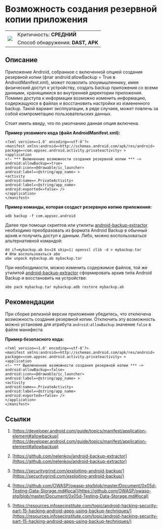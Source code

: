 # Возможность создания резервной копии приложения

<table class='noborder'>
    <colgroup>
      <col/>
      <col/>
    </colgroup>
    <tbody>
      <tr>
        <td rowspan="2"><img src="../../../img/defekt_srednij.png"/></td>
        <td>Критичность:<strong> СРЕДНИЙ</strong></td>
      </tr>
      <tr>
        <td>Способ обнаружения:<strong> DAST, APK</strong></td>
      </tr>
    </tbody>
</table>

## Описание

Приложение Android, собранное с включенной опцией создания резервной копии (флаг android:allowBackup = True в AndroidManifest.xml), может позволить злоумышленнику, имея физический доступ к устройству, создать backup приложения со всеми данными, хранящимися во внутренней директории приложения. Помимо доступа к информации возможно изменить информацию, содержащуюся в файлах и восстановить настройки из измененного backup. Такой вариант эксплуатации, в ряде случаев, может повлечь за собой компрометацию пользовательских данных.

Стоит иметь ввиду, что по умолчанию данная опция включена.

**Пример уязвимого кода (файл AndroidManifest.xml):**

    <?xml version=»1.0″ encoding=»utf-8″?>
    <manifest xmlns:android=»http://schemas.android.com/apk/res/android»
    package=»com.appsec.android.activity.privateactivity» >
    <application
    <!— *** Включенние возможности создания резервной копии *** —>
    android:allowBackup=»true»
    android:icon=»@drawable/ic_launcher»
    android:label=»@string/app_name» >
    <activity
    android:name=».PrivateActivity»
    android:label=»@string/app_name»
    android:exported=»false» />
    </application>
    </manifest>

**Пример команды, которая создаст резервную копию приложения:**

    adb backup -f com.appsec.android

Далее при помощи скриптов или утилиты [android-backup-extractor](https://github.com/nelenkov/android-backup-extractor) необходимо преобразовать из формата Android Backup в обычный архив и получить доступ к данным. Либо, можно воспользоваться альтернативной командой:

    dd if=mybackup.ab bs=24 skip=1| openssl zlib -d > mybackup.tar
    # Или воспользоваться abe
    abe unpack mybackup.ab mybackup.tar

При необходимости, можно изменить содержимое файлов, той же утилитой [android-backup-extractor](https://github.com/nelenkov/android-backup-extractor) сформировать архив типа Android Backup и восстановить на устройстве:

    abe pack mybackup.tar mybackup.adb restore mybackup.ab

## Рекомендации

При сборке релизной версии приложения убедитесь, что отключена возможность создания резервной копии. Отключить эту возможность можно установив для атрибута `android:allowBackup` значение `false` в файле манифеста.

**Пример безопасного кода:**

    <?xml version=»1.0″ encoding=»utf-8″?>
    <manifest xmlns:android=»http://schemas.android.com/apk/res/android»
    package=»com.appsec.android.activity.privateactivity» >
    <application
    <!— *** Выключенние возможности создания резервной копии *** —>
    android:allowBackup=»false»
    android:icon=»@drawable/ic_launcher»
    android:label=»@string/app_name» >
    <activity
    android:name=».PrivateActivity»
    android:label=»@string/app_name»
    android:exported=»false» />
    </application>
    </manifest>

## Ссылки

1. [https://developer.android.com/guide/topics/manifest/application-element#allowbackup](https://developer.android.com/guide/topics/manifest/application-element#allowbackup)

2. [https://github.com/nelenkov/android-backup-extractor](https://github.com/nelenkov/android-backup-extractor)

3. [https://securitygrind.com/exploiting-android-backup/](https://securitygrind.com/exploiting-android-backup/)

4. [https://github.com/OWASP/owasp-stg/blob/master/Document/0x05d-Testing-Data-Storage.md#local](https://github.com/OWASP/owasp-stg/blob/master/Document/0x05d-Testing-Data-Storage.md#local)

5. [https://resources.infosecinstitute.com/topic/android-hacking-security-part-15-hacking-android-apps-using-backup-techniques/](https://resources.infosecinstitute.com/topic/android-hacking-security-part-15-hacking-android-apps-using-backup-techniques/)